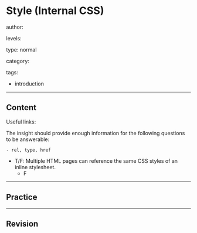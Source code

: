 # Style (Internal CSS)
author:

levels:

type: normal

category:

tags:
  - introduction

---
## Content

Useful links:


The insight should provide enough information for the following questions to be answerable:

    - rel, type, href
  - T/F: Multiple HTML pages can reference the same CSS styles of an inline stylesheet. 
    - F

---
## Practice

---
## Revision

